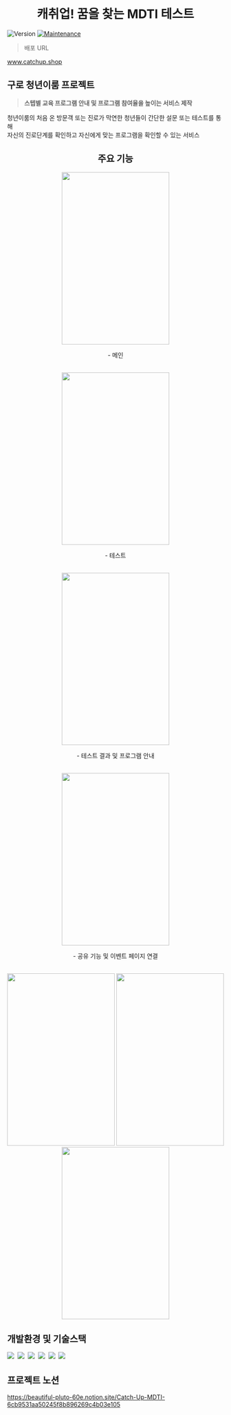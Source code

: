 <h1 align="center">캐취업! 꿈을 찾는 MDTI 테스트</h1>

<p>
  <img alt="Version" src="https://img.shields.io/badge/version-1.0.0-blue.svg?cacheSeconds=2592000" />
  <a href="https://github.com/kefranabg/readme-md-generator/graphs/commit-activity" target="_blank">
    <img alt="Maintenance" src="https://img.shields.io/badge/Maintained%3F-yes-green.svg" />
  </a>
</p>

> 배포 URL

www.catchup.shop

<h2>구로 청년이룸 프로젝트</h2>

> <b>스텝별 교육 프로그램 안내 및 프로그램 참여율을 높이는 서비스 제작</b>


<p>
청년이룸의 처음 온 방문객 또는 진로가 막연한 청년들이 간단한 설문 또는 테스트를 통해<br/>
자신의 진로단계를 확인하고 자신에게 맞는 프로그램을 확인할 수 있는 서비스<br/>
</p>



<div align="center">
<h2>주요 기능</h2>

<img src="https://user-images.githubusercontent.com/62434898/159136913-3f04c6de-83bc-4e94-9ab1-0dc43ddbf5b4.gif" width="250px" height="400px">
<p>- 메인</p>
<br/>
<img src="https://user-images.githubusercontent.com/62434898/159137051-60940da5-0dae-4a6b-adc6-2f4566bf7275.gif" width="250px" height="400px">
<p>- 테스트 </p>
<br/>  
<img src="https://user-images.githubusercontent.com/62434898/159137220-75ba26ab-e406-4e9c-b845-5a3ee1934a35.gif" width="250px" height="400px">
<p>- 테스트 결과 및 프로그램 안내</p>
<br/>
<img src="https://user-images.githubusercontent.com/62434898/159137360-5c575aec-2241-4c74-bc84-8957e5c307f8.gif" width="250px" height="400px">
<p>- 공유 기능 및 이벤트 페이지 연결</p>
<br/>
<img src="https://user-images.githubusercontent.com/62434898/159137370-f7c88a7b-bd4d-43e7-9af4-723626700cef.png" width="250px" height="400px">
<img src="https://user-images.githubusercontent.com/62434898/159137375-70b6c8dc-ce5e-4324-9c8c-d3af599a7109.PNG" width="250px" height="400px">
<img src="https://user-images.githubusercontent.com/62434898/159137439-d0fd6869-1049-40f7-94ea-3aa1052fa2ea.PNG" width="250px" height="400px">
<br/>  

  
</div>


## 개발환경 및 기술스택

<p>
  <img src="https://img.shields.io/badge/html5-E34F26?style=for-the-badge&logo=html5&logoColor=white">&nbsp
  <img src="https://img.shields.io/badge/css-1572B6?style=for-the-badge&logo=css3&logoColor=white">&nbsp
  <img src="https://img.shields.io/badge/javascript-F7DF1E?style=for-the-badge&logo=javascript&logoColor=black">&nbsp
  <img src="https://img.shields.io/badge/react-61DAFB?style=for-the-badge&logo=react&logoColor=black">&nbsp
  <img src="https://img.shields.io/badge/node.js-339933?style=for-the-badge&logo=Node.js&logoColor=white">&nbsp
  <img src="https://img.shields.io/badge/django-ffffff?style=for-the-badge&logo=Django&logoColor=0a2c1e">&nbsp
</p>

## 프로젝트 노션

https://beautiful-pluto-60e.notion.site/Catch-Up-MDTI-6cb9531aa50245f8b896269c4b03e105
